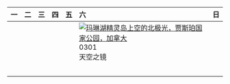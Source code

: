| 一   | 二   | 三   | 四   | 五   | 六                                                                                                                                                                                                        | 日   |
|:----|:----|:----|:----|:----|:---------------------------------------------------------------------------------------------------------------------------------------------------------------------------------------------------------|:----|
|     |     |     |     |     | [![](https://www.bing.com/th?id=OHR.MaligneLakeJasper_ZH-CN2664289451_320x240.jpg "玛琳湖精灵岛上空的北极光，贾斯珀国家公园，加拿大")](https://www.bing.com/th?id=OHR.MaligneLakeJasper_ZH-CN2664289451_UHD.jpg)<br>0301<br>天空之镜 |     |
|     |     |     |     |     |                                                                                                                                                                                                          |     |
|     |     |     |     |     |                                                                                                                                                                                                          |     |
|     |     |     |     |     |                                                                                                                                                                                                          |     |
|     |     |     |     |     |                                                                                                                                                                                                          |     |
|     |     |     |     |     |                                                                                                                                                                                                          |     |